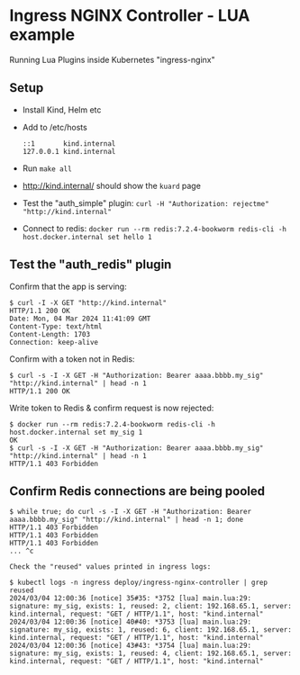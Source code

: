 # Ingress NGINX Controller - LUA example

Running Lua Plugins inside Kubernetes "ingress-nginx"

## Setup

- Install Kind, Helm etc

- Add to /etc/hosts

    ```
    ::1       kind.internal
    127.0.0.1 kind.internal
    ```

- Run `make all`


- http://kind.internal/ should show the `kuard` page


- Test the "auth_simple" plugin: `curl -H "Authorization: rejectme" "http://kind.internal"`

- Connect to redis: `docker run --rm redis:7.2.4-bookworm redis-cli -h host.docker.internal set hello 1`


## Test the "auth_redis" plugin

Confirm that the app is serving:

````
$ curl -I -X GET "http://kind.internal"
HTTP/1.1 200 OK
Date: Mon, 04 Mar 2024 11:41:09 GMT
Content-Type: text/html
Content-Length: 1703
Connection: keep-alive
````

Confirm with a token not in Redis:

````
$ curl -s -I -X GET -H "Authorization: Bearer aaaa.bbbb.my_sig" "http://kind.internal" | head -n 1
HTTP/1.1 200 OK
````

Write token to Redis & confirm request is now rejected:


````
$ docker run --rm redis:7.2.4-bookworm redis-cli -h host.docker.internal set my_sig 1
OK
$ curl -s -I -X GET -H "Authorization: Bearer aaaa.bbbb.my_sig" "http://kind.internal" | head -n 1
HTTP/1.1 403 Forbidden
````


## Confirm Redis connections are being pooled

````
$ while true; do curl -s -I -X GET -H "Authorization: Bearer aaaa.bbbb.my_sig" "http://kind.internal" | head -n 1; done
HTTP/1.1 403 Forbidden
HTTP/1.1 403 Forbidden
HTTP/1.1 403 Forbidden
... ^c

Check the "reused" values printed in ingress logs:

$ kubectl logs -n ingress deploy/ingress-nginx-controller | grep reused
2024/03/04 12:00:36 [notice] 35#35: *3752 [lua] main.lua:29: signature: my_sig, exists: 1, reused: 2, client: 192.168.65.1, server: kind.internal, request: "GET / HTTP/1.1", host: "kind.internal"
2024/03/04 12:00:36 [notice] 40#40: *3753 [lua] main.lua:29: signature: my_sig, exists: 1, reused: 6, client: 192.168.65.1, server: kind.internal, request: "GET / HTTP/1.1", host: "kind.internal"
2024/03/04 12:00:36 [notice] 43#43: *3754 [lua] main.lua:29: signature: my_sig, exists: 1, reused: 4, client: 192.168.65.1, server: kind.internal, request: "GET / HTTP/1.1", host: "kind.internal"
````


